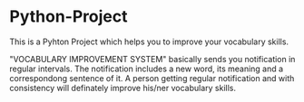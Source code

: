 # Python-Project
This is a Pyhton Project which helps you to improve your vocabulary skills.

"VOCABULARY IMPROVEMENT SYSTEM" basically sends you notification in regular intervals. The notification includes a new word, its meaning and a correspondong sentence of it.
A person getting regular notification and with consistency will definately improve his/ner vocabulary skills.
